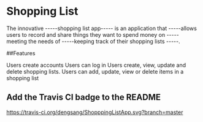 # Shopping List


The innovative -----shopping list app----- is an application that  -----allows users  to record and share things they want to spend money on ----- meeting the needs of -----keeping track of their shopping lists -----.

##Features

Users create accounts
Users can log in
Users create, view, update and delete shopping lists.
Users can add, update, view or delete items in a shopping list

## Add the Travis CI badge to the README

https://travis-ci.org/dengsang/ShopppingListApp.svg?branch=master